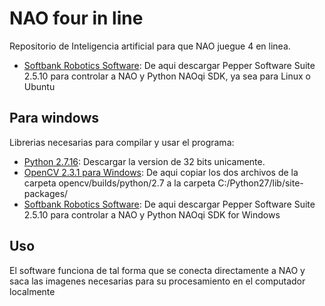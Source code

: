 # NAO four in line
Repositorio de Inteligencia artificial para que NAO juegue 4 en linea.
* [Softbank Robotics Software](https://community.ald.softbankrobotics.com/en/resources/software/language/en-gb/field_software_type/sdk): De aqui descargar Pepper Software Suite 2.5.10 para controlar a NAO y Python NAOqi SDK, ya sea para Linux o Ubuntu

## Para windows
Librerias necesarias para compilar y usar el programa:
* [Python 2.7.16](https://www.python.org/downloads/release/python-2716/): Descargar la version de 32 bits unicamente.
* [OpenCV 2.3.1 para Windows](https://sourceforge.net/projects/opencvlibrary/files/opencv-win/2.3.1/OpenCV-2.3.1-win-superpack.exe/download): De aqui copiar los dos archivos de la carpeta opencv/builds/python/2.7 a la carpeta C:/Python27/lib/site-packages/
* [Softbank Robotics Software](https://community.ald.softbankrobotics.com/en/resources/software/language/en-gb/field_software_type/sdk): De aqui descargar Pepper Software Suite 2.5.10 para controlar a NAO y Python NAOqi SDK for Windows

## Uso
El software funciona de tal forma que se conecta directamente a NAO y saca las imagenes necesarias para su procesamiento en el computador localmente
